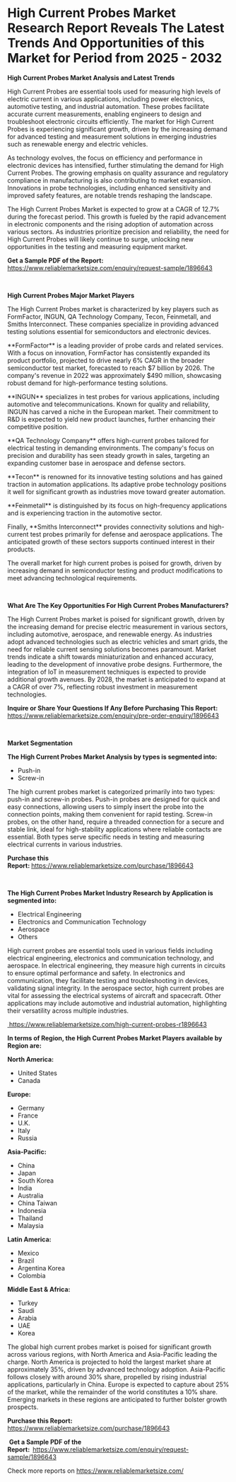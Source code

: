 <p><h1>High Current Probes Market Research Report Reveals The Latest Trends And Opportunities of this Market for Period from 2025 - 2032</h1></p><p><strong>High Current Probes Market Analysis and Latest Trends</strong></p>
<p><p>High Current Probes are essential tools used for measuring high levels of electric current in various applications, including power electronics, automotive testing, and industrial automation. These probes facilitate accurate current measurements, enabling engineers to design and troubleshoot electronic circuits efficiently. The market for High Current Probes is experiencing significant growth, driven by the increasing demand for advanced testing and measurement solutions in emerging industries such as renewable energy and electric vehicles.</p><p>As technology evolves, the focus on efficiency and performance in electronic devices has intensified, further stimulating the demand for High Current Probes. The growing emphasis on quality assurance and regulatory compliance in manufacturing is also contributing to market expansion. Innovations in probe technologies, including enhanced sensitivity and improved safety features, are notable trends reshaping the landscape.</p><p>The High Current Probes Market is expected to grow at a CAGR of 12.7% during the forecast period. This growth is fueled by the rapid advancement in electronic components and the rising adoption of automation across various sectors. As industries prioritize precision and reliability, the need for High Current Probes will likely continue to surge, unlocking new opportunities in the testing and measuring equipment market.</p></p>
<p><strong>Get a Sample PDF of the Report:&nbsp;</strong> <a href="https://www.reliablemarketsize.com/enquiry/request-sample/1896643?utm_campaign=1884&utm_medium=2&utm_source=Github&utm_content=ia&utm_term=11022025&utm_id=high-current-probes">https://www.reliablemarketsize.com/enquiry/request-sample/1896643</a></p>
<p>&nbsp;</p>
<p><strong>High Current Probes Major Market Players</strong></p>
<p><p>The High Current Probes market is characterized by key players such as FormFactor, INGUN, QA Technology Company, Tecon, Feinmetall, and Smiths Interconnect. These companies specialize in providing advanced testing solutions essential for semiconductors and electronic devices.</p><p>**FormFactor** is a leading provider of probe cards and related services. With a focus on innovation, FormFactor has consistently expanded its product portfolio, projected to drive nearly 6% CAGR in the broader semiconductor test market, forecasted to reach $7 billion by 2026. The company's revenue in 2022 was approximately $490 million, showcasing robust demand for high-performance testing solutions.</p><p>**INGUN** specializes in test probes for various applications, including automotive and telecommunications. Known for quality and reliability, INGUN has carved a niche in the European market. Their commitment to R&D is expected to yield new product launches, further enhancing their competitive position.</p><p>**QA Technology Company** offers high-current probes tailored for electrical testing in demanding environments. The company's focus on precision and durability has seen steady growth in sales, targeting an expanding customer base in aerospace and defense sectors.</p><p>**Tecon** is renowned for its innovative testing solutions and has gained traction in automation applications. Its adaptive probe technology positions it well for significant growth as industries move toward greater automation.</p><p>**Feinmetall** is distinguished by its focus on high-frequency applications and is experiencing traction in the automotive sector. </p><p>Finally, **Smiths Interconnect** provides connectivity solutions and high-current test probes primarily for defense and aerospace applications. The anticipated growth of these sectors supports continued interest in their products.</p><p>The overall market for high current probes is poised for growth, driven by increasing demand in semiconductor testing and product modifications to meet advancing technological requirements.</p></p>
<p>&nbsp;</p>
<p><strong>What Are The Key Opportunities For High Current Probes Manufacturers?</strong></p>
<p><p>The High Current Probes market is poised for significant growth, driven by the increasing demand for precise electric measurement in various sectors, including automotive, aerospace, and renewable energy. As industries adopt advanced technologies such as electric vehicles and smart grids, the need for reliable current sensing solutions becomes paramount. Market trends indicate a shift towards miniaturization and enhanced accuracy, leading to the development of innovative probe designs. Furthermore, the integration of IoT in measurement techniques is expected to provide additional growth avenues. By 2028, the market is anticipated to expand at a CAGR of over 7%, reflecting robust investment in measurement technologies.</p></p>
<p><strong>Inquire or Share Your Questions If Any Before Purchasing This Report:</strong> <a href="https://www.reliablemarketsize.com/enquiry/pre-order-enquiry/1896643?utm_campaign=1884&utm_medium=2&utm_source=Github&utm_content=ia&utm_term=11022025&utm_id=high-current-probes">https://www.reliablemarketsize.com/enquiry/pre-order-enquiry/1896643</a></p>
<p>&nbsp;</p>
<p><strong>Market Segmentation</strong></p>
<p><strong>The High Current Probes Market Analysis by types is segmented into:</strong></p>
<p><ul><li>Push-in</li><li>Screw-in</li></ul></p>
<p><p>The high current probes market is categorized primarily into two types: push-in and screw-in probes. Push-in probes are designed for quick and easy connections, allowing users to simply insert the probe into the connection points, making them convenient for rapid testing. Screw-in probes, on the other hand, require a threaded connection for a secure and stable link, ideal for high-stability applications where reliable contacts are essential. Both types serve specific needs in testing and measuring electrical currents in various industries.</p></p>
<p><strong>Purchase this Report:&nbsp;</strong><a href="https://www.reliablemarketsize.com/purchase/1896643?utm_campaign=1884&utm_medium=2&utm_source=Github&utm_content=ia&utm_term=11022025&utm_id=high-current-probes">https://www.reliablemarketsize.com/purchase/1896643</a></p>
<p>&nbsp;</p>
<p><strong>The High Current Probes Market Industry Research by Application is segmented into:</strong></p>
<p><ul><li>Electrical Engineering</li><li>Electronics and Communication Technology</li><li>Aerospace</li><li>Others</li></ul></p>
<p><p>High current probes are essential tools used in various fields including electrical engineering, electronics and communication technology, and aerospace. In electrical engineering, they measure high currents in circuits to ensure optimal performance and safety. In electronics and communication, they facilitate testing and troubleshooting in devices, validating signal integrity. In the aerospace sector, high current probes are vital for assessing the electrical systems of aircraft and spacecraft. Other applications may include automotive and industrial automation, highlighting their versatility across multiple industries.</p></p>
<p><a href="https://www.reliablemarketsize.com/high-current-probes-r1896643?utm_campaign=1884&utm_medium=2&utm_source=Github&utm_content=ia&utm_term=11022025&utm_id=high-current-probes">&nbsp;https://www.reliablemarketsize.com/high-current-probes-r1896643</a></p>
<p><strong>In terms of Region, the High Current Probes Market Players available by Region are:</strong></p>
<p>
    <p> <strong> North America: </strong>
        <ul>
            <li>United States</li>
            <li>Canada</li>
        </ul>
        </p> 
    <p> <strong> Europe: </strong>
        <ul>
            <li>Germany</li>
            <li>France</li>
            <li>U.K.</li>
            <li>Italy</li>
            <li>Russia</li>
        </ul>
        </p> 
    <p> <strong> Asia-Pacific: </strong>
        <ul>
            <li>China</li>
            <li>Japan</li>
            <li>South Korea</li>
            <li>India</li>
            <li>Australia</li>
            <li>China Taiwan</li>
            <li>Indonesia</li>
            <li>Thailand</li>
            <li>Malaysia</li>
        </ul>
        </p> 
    <p> <strong> Latin America: </strong>
        <ul>
            <li>Mexico</li>
            <li>Brazil</li>
            <li>Argentina Korea</li>
            <li>Colombia</li>
        </ul>
        </p> 
    <p> <strong> Middle East & Africa: </strong>
        <ul>
            <li>Turkey</li>
            <li>Saudi</li>
            <li>Arabia</li>
            <li>UAE</li>
            <li>Korea</li>
        </ul>
    </p>
    </p>
<p><p>The global high current probes market is poised for significant growth across various regions, with North America and Asia-Pacific leading the charge. North America is projected to hold the largest market share at approximately 35%, driven by advanced technology adoption. Asia-Pacific follows closely with around 30% share, propelled by rising industrial applications, particularly in China. Europe is expected to capture about 25% of the market, while the remainder of the world constitutes a 10% share. Emerging markets in these regions are anticipated to further bolster growth prospects.</p></p>
<p><strong>Purchase this Report: </strong><a href="https://www.reliablemarketsize.com/purchase/1896643?utm_campaign=1884&utm_medium=2&utm_source=Github&utm_content=ia&utm_term=11022025&utm_id=high-current-probes">https://www.reliablemarketsize.com/purchase/1896643</a></p>
<p>&nbsp;<strong>Get a Sample PDF of the Report:&nbsp;&nbsp;</strong><a href="https://www.reliablemarketsize.com/enquiry/request-sample/1896643?utm_campaign=1884&utm_medium=2&utm_source=Github&utm_content=ia&utm_term=11022025&utm_id=high-current-probes">https://www.reliablemarketsize.com/enquiry/request-sample/1896643</a></p>
<p><strong></strong></p>
<p>Check more reports on <a href="https://www.reliablemarketsize.com/?utm_campaign=1884&utm_medium=2&utm_source=Github&utm_content=ia&utm_term=11022025&utm_id=high-current-probes">https://www.reliablemarketsize.com/</a></p>